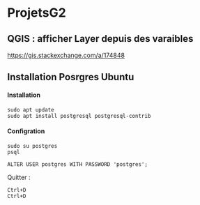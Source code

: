 # ProjetsG2

## QGIS : afficher Layer depuis des varaibles

https://gis.stackexchange.com/a/174848

## Installation Posrgres Ubuntu

#### Installation

```
sudo apt update
sudo apt install postgresql postgresql-contrib
```

#### Configration

```
sudo su postgres
psql
```

```
ALTER USER postgres WITH PASSWORD 'postgres';
```
Quitter :

```
Ctrl+D
Ctrl+D
```
